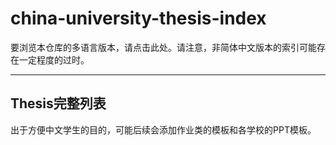 # china-university-thesis-index

要浏览本仓库的多语言版本，请点击此处。请注意，非简体中文版本的索引可能存在一定程度的过时。

---

## Thesis完整列表

出于方便中文学生的目的，可能后续会添加作业类的模板和各学校的PPT模板。

<!-- MARKDOWN_TABLE BEGIN -->
<!-- WARNING: THIS TABLE IS MAINTAINED BY PROGRAMME, YOU SHOULD ADD DATA TO COLLECTION JSON -->
<!-- MARKDOWN_TABLE END -->
